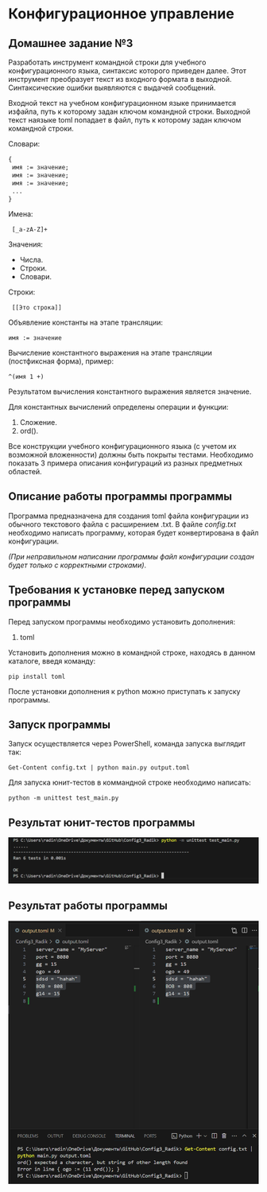 # Конфигурационное управление

## Домашнее задание №3

Разработать инструмент командной строки для учебного конфигурационного языка, синтаксис которого приведен далее. Этот инструмент преобразует текст из входного формата в выходной. Синтаксические ошибки выявляются с выдачей сообщений.

Входной текст на учебном конфигурационном языке принимается изфайла, путь к которому задан ключом командной строки. Выходной текст наязыке toml попадает в файл, путь к которому задан ключом командной строки.

Словари:
```
{
 имя := значение;
 имя := значение;
 имя := значение;
 ...
}
```

Имена:
```
 [_a-zA-Z]+
```

Значения:

* Числа.
* Строки.
* Словари.


Строки:
```
 [[Это строка]]
```

Объявление константы на этапе трансляции:
```
имя := значение
```
Вычисление константного выражения на этапе трансляции (постфиксная форма), пример:
```
^(имя 1 +)
```
Результатом вычисления константного выражения является значение.

Для константных вычислений определены операции и функции:

1. Сложение.
2. ord().

Все конструкции учебного конфигурационного языка (с учетом их возможной вложенности) должны быть покрыты тестами. Необходимо показать 3 примера описания конфигураций из разных предметных областей.

## Описание работы программы программы

Программа предназначена для создания toml файла конфигурации из обычного текстового файла с расширением .txt. В файле *config.txt* необходимо написать программу, которая будет конвертирована в файл конфигурации. 

*(При неправильном написании программы файл конфигурации создан будет только с корректными строками)*.


## Требования к установке перед запуском программы

Перед запуском программы необходимо установить дополнения:
1. toml

Установить дополнения можно в командной строке, находясь в данном каталоге, введя команду:
```
pip install toml
```
После установки дополнения к python можно приступать к запуску программы.

## Запуск программы

Запуск осуществляется через PowerShell, команда запуска выглядит так:
```
Get-Content config.txt | python main.py output.toml
```

Для запуска юнит-тестов в коммандной строке необходимо написать:
```
python -m unittest test_main.py
```

## Результат юнит-тестов программы

![img.png](Images/tests.png)

## Результат работы программы

![img.png](Images/run.png)
